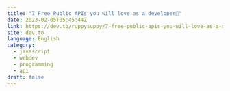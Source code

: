 ```yaml
---
title: "7 Free Public APIs you will love as a developer💖"
date: 2023-02-05T05:45:44Z
link: https://dev.to/ruppysuppy/7-free-public-apis-you-will-love-as-a-developer-166p?utm_medium=RSS&utm_source=news.12bit.vn
site: dev.to
language: English
category:
  - javascript
  - webdev
  - programming
  - api
draft: false
---
```

